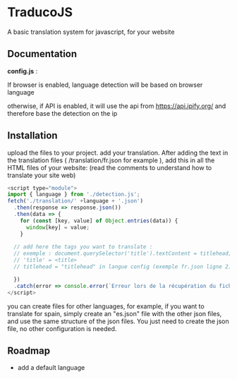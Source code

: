 
# TraducoJS

A basic translation system for javascript, for your website


## Documentation

**config.js** :

If browser is enabled, language detection will be based on browser language

otherwise, if API is enabled, it will use the api from https://api.ipify.org/ and therefore base the detection on the ip




## Installation

upload the files to your project. add your translation. After adding the text in the translation files ( /translation/fr.json for example ), add this in all the HTML files of your website: (read the comments to understand how to translate your site web)

```javascript
<script type="module">
import { language } from './detection.js';
fetch('./translation/' +language + '.json')
  .then(response => response.json())
  .then(data => {
    for (const [key, value] of Object.entries(data)) {
      window[key] = value;
    }
  
  // add here the tags you want to translate :
  // exemple : document.querySelector('title').textContent = titlehead;
  // 'title' = <title>
  // titlehead = "titlehead" in langue config (exemple fr.json ligne 2) 

  })
  .catch(error => console.error(`Erreur lors de la récupération du fichier JSON : ${error}`));
</script>
```




you can create files for other languages, for example, if you want to translate for spain, simply create an "es.json" file with the other json files, and use the same structure of the json files. You just need to create the json file, no other configuration is needed.



    
## Roadmap

- add a default language


